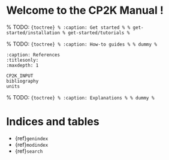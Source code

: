 # Welcome to the CP2K Manual !

% TODO: `{toctree} % :caption: Get started % % get-started/installation % get-started/tutorials % `

% TODO: `{toctree} % :caption: How-to guides % % dummy % `

```{toctree}
:caption: References
:titlesonly:
:maxdepth: 1

CP2K_INPUT
bibliography
units
```

% TODO: `{toctree} % :caption: Explanations % % dummy % `

# Indices and tables

- {ref}`genindex`
- {ref}`modindex`
- {ref}`search`
